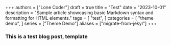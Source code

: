 +++
authors = ["Lone Coder"]
draft = true
title = "Test"
date = "2023-10-01"
description = "Sample article showcasing basic Markdown syntax and formatting for HTML elements."
tags = [
    "test",
]
categories = [
    "theme demo",
]
series = ["Theme Demo"]
aliases = ["migrate-from-jekyl"]
+++

### This is a test blog post, template
